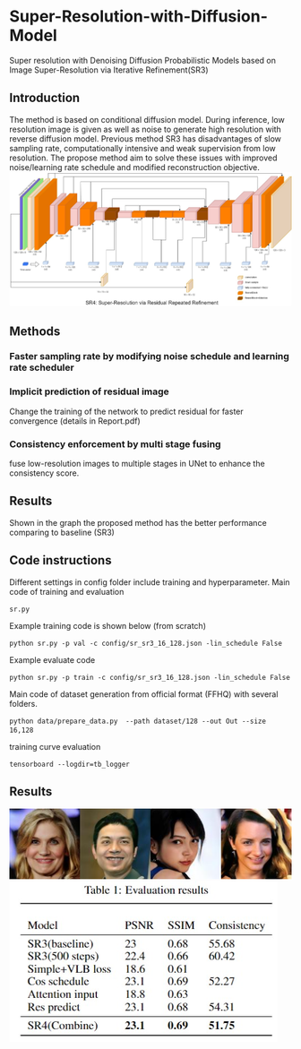 # Super-Resolution-with-Diffusion-Model
Super resolution with  Denoising Diffusion Probabilistic Models based on Image Super-Resolution via Iterative Refinement(SR3)
## Introduction
The method is based on conditional diffusion model. During inference, low resolution image is given as well as noise to generate high resolution with reverse diffusion model.
Previous method SR3 has disadvantages of slow sampling rate, computationally intensive and weak supervision from low resolution. The propose method aim to solve these issues with improved noise/learning rate schedule and modified reconstruction objective.
 ![Architecture](archit.jpg)
 ## Methods
 ### Faster sampling rate by modifying noise schedule and learning rate scheduler
 ### Implicit prediction of residual image
 Change the training of the network to predict residual for faster convergence (details in Report.pdf)
 ### Consistency enforcement by multi stage fusing
 fuse low-resolution images to multiple stages in UNet to enhance the consistency score. 
## Results
Shown in the graph the proposed method has the better performance comparing to baseline (SR3)
## Code instructions
Different settings in config folder include training and hyperparameter. 
Main code of training and evaluation
```
sr.py
```
Example training code is shown below (from scratch)
```
python sr.py -p val -c config/sr_sr3_16_128.json -lin_schedule False
```
Example evaluate code
```
python sr.py -p train -c config/sr_sr3_16_128.json -lin_schedule False
```
Main code of dataset generation from official format (FFHQ) with several folders.
```
python data/prepare_data.py  --path dataset/128 --out Out --size 16,128
```
training curve evaluation
```
tensorboard --logdir=tb_logger
```

## Results
 ![result](disp/att8/att8.jpg)
  ![result](experiments/table.jpg)
